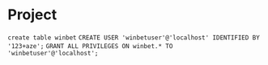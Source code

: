 # Project


`create table winbet`
`CREATE USER 'winbetuser'@'localhost' IDENTIFIED BY  '123+aze';`
`GRANT ALL PRIVILEGES ON winbet.* TO 'winbetuser'@'localhost';`